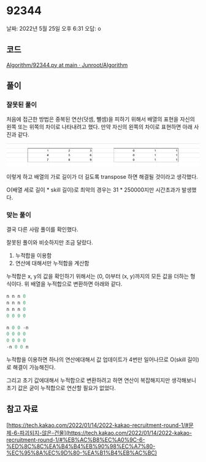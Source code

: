 # 92344

날짜: 2022년 5월 25일 오후 6:31
오답: o

## 코드

[Algorithm/92344.py at main · Junroot/Algorithm](https://github.com/Junroot/Algorithm/blob/main/programmers/92344.py)

## 풀이

### 잘못된 풀이

처음에 접근한 방법은 중복된 연산(덧셈, 뺄셈)을 피하기 위해서 배열의 표현을 자신의 왼쪽 또는 위쪽의 차이로 나타내려고 했다. 만약 자신의 왼쪽의 차이로 표현하면 아래 사진과 같다.

![Untitled](92344%208865306ead4740e1bf7f9d9d85c987ba/Untitled.png)

이렇게 하고 배열의 가로 길이가 더 길도록 transpose 하면 해결될 것이라고 생각했다. 

O(배열 세로 길이 * skill 길이)로 최악의 경우는 31 * 250000지만 시간초과가 발생했다.

### 맞는 풀이

결국 다른 사람 풀이를 확인했다.

잘못된 풀이와 비슷하지만 조금 달랐다.

1. 누적합을 이용함
2. 연산에 대해서만 누적합을 계산함

누적합은 x, y의 값을 확인하기 위해서는 (0, 0)부터 (x, y)까지의 모든 값을 더하는 형식이다. 위 배열을 누적합으로 변환하면 아래와 같다.

```python
n n n 0
n n n 0
n n n 0
0 0 0 0
```

```python
n 0 0 -n
0 0 0 0
0 0 0 0
-n 0 0 n
```

누적합을 이용하면 하나의 연산에대해서 값 업데이트가 4번만 일어나므로 O(skill 길이)로 해결이 가능해진다.

그리고 초기 값에대해서 누적합으로 변환하려고 하면 연산이 복잡해지지만 생각해보니 초기 값은 굳이 누적합으로 연산할 필요가 없었다.

## 참고 자료

[https://tech.kakao.com/2022/01/14/2022-kakao-recruitment-round-1/#문제-6-파괴되지-않은-건물](https://tech.kakao.com/2022/01/14/2022-kakao-recruitment-round-1/#%EB%AC%B8%EC%A0%9C-6-%ED%8C%8C%EA%B4%B4%EB%90%98%EC%A7%80-%EC%95%8A%EC%9D%80-%EA%B1%B4%EB%AC%BC)